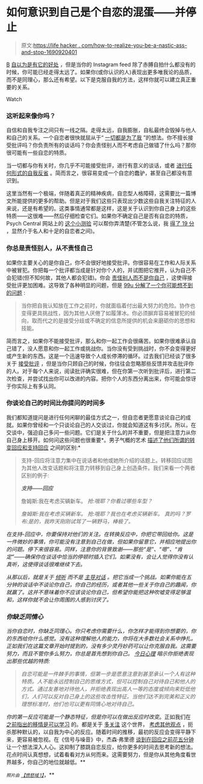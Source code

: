 # 如何意识到自己是个自恋的混蛋——并停止

> 原文:[https://life hacker . com/how-to-realize-you-be-a-nastic-ass-and-stop-1690920401](https://lifehacker.com/how-to-realize-youre-being-a-narcissistic-ass-and-stop-1690920401)

[B](https://lifehacker.com/why-were-so-full-of-ourselves-in-defense-of-narcissist-1654913123) [自以为是有它的好处](https://lifehacker.com/why-were-so-full-of-ourselves-in-defense-of-narcissist-1654913123) ，但是当你的 Instagram feed 除了赤膊自拍什么都没有的时候，你可能已经走得太远了。如果你(或你认识的人)表现出更多唯我论的品质，而不是同理心，那么还有希望。以下是克服自我的方法，这样你就可以建立真正重要的关系。

Watch

### 这听起来像你吗？

自信和自我专注之间只有一线之隔。走得太远，自我膨胀，自私最终会毁掉与他人和自己的关系。一个自恋者很快就屈从于“ [一切都是为了我](http://lifehacker.com/why-you-think-you-re-great-at-everything-even-when-you-1492423875) ”的想法。你不擅长接受批评吗？你负责所有的谈话吗？你会责怪别人而不考虑自己做错了什么吗？那你很可能有一些自恋的特质。

当一切都与你有关时，你几乎不可能接受批评，进行有意义的谈话，或者 [进行任何形式的自我反省](http://lifehacker.com/the-importance-of-self-awareness-and-how-to-become-mor-1624744518) 。简而言之，很容易变成一个自恋的蠢驴，甚至自己都没有意识到。

这里当然有一个极端，伴随着真正的精神疾病，自恋型人格障碍，这需要比一篇博文所能提供的更多的帮助。但是对于我们这些只表现出少数这些自我关注特征的人来说，还是有希望的。这类事情通常都是这样，这是关于认识到你自己身上的这些特质——这很难——然后仔细检查它们。如果你不确定自己是否有自恋的特质，Psych Central 网站上的 [这个小测验](http://psychcentral.com/quizzes/narcissistic.htm) 可以帮你弄清楚(不管怎么说，我 [得了 19 分](http://psychcentral.com/cgi-bin/narcissisticquiz.cgi) ，显然介于名人和十足的自恋者之间)。

### 你总是责怪别人，从不责怪自己

如果你主要关心的是你自己，你不会很好地接受批评。你很容易在工作和人际关系中被冒犯。你把每一个批评都当成是针对你个人的，并试图把它推开，认为自己不会犯错(但不知何故，其他人都会犯错)。你会 [责怪别人而不是你自己](https://www.psychologytoday.com/blog/resolution-not-conflict/201210/are-you-narcissist-6-sure-signs-narcissism) ，这使得接受批评更加困难。这导致了各种明显的问题，但是 [99u 分解了一个你可能想不到的问题](http://99u.com/articles/19327/get-over-yourself-how-your-ego-sabotages-your-creativity) :

> 当你把自我认知放在工作之前时，你就面临着付出最大努力的危险。协作也变得更具挑战性，因为其他人厌倦了如履薄冰。你必须摒弃容易被冒犯的倾向，取而代之的是接受分歧或不确定的信息所提供的机会来磨砺你的思想和技能。

简而言之，如果你不能接受批评，那么和你一起工作会很痛苦。如果你很难承认自己错了，没人愿意和你一起工作或挑战你。当你没有受到挑战时，你不会变得更好或产生新的东西。这是一个迅速导致个人成长停滞的循环。过去我们已经谈了很多关于 [接受批评](https://lifehacker.com/how-can-i-learn-to-take-criticism-without-taking-it-per-5915488) ，但是当你只顾自己的时候，你往往会忽略那些反馈并攻击批评你的人。对于每个人来说，阅读批评确实很难，但在你第一次听到批评后，进行第二次检查，并尝试找出你可以改进的内容。把你个人的东西分离出来，你可能会惊讶于你实际上有多认同。

### 你谈论自己的时间比你提问的时间多

我们都知道提问是进行任何闲聊的最佳方式之一，但自恋者更愿意谈论自己的成就。如果你曾经和一个只谈论自己的人交谈过，你就会知道这有多讨厌。所以，在交谈中，强迫自己多问一些问题。它们是关于什么的并不重要，但是把注意力从你自己身上移开。如何问这些问题也很重要*。男子气概的艺术 [描述了他们所谓的转变回应和支持回应](http://www.artofmanliness.com/2011/05/01/the-art-of-conversation-how-to-avoid-conversational-narcissism/) 之间的区别:*

> 支持-回应将注意力集中在说话者和他或她所介绍的话题上。转移回应试图为其他人改变话题和将注意力转移到自己身上创造条件。我们来看一个两者区别的例子:
> 
> ***支持——回应***
> 
> 詹姆斯:我在考虑买辆新车。
> *抢:哦耶？你看过哪些车型？*
> 
> *詹姆斯:我在考虑买辆新车。
> *抢:哦耶？我也在考虑买辆新车。*
> *真的吗？罗布:是的，我昨天刚刚试驾了一辆野马，棒极了。**

*在支持-回应中，你要保持对他们的关注。在转换反应中，你把它带回给你。这是一件微妙的事情，你可能没有注意到自己在做，但如果你留意它，并相应地提出你的问题。停下来很容易。同样，注意你的背景致谢——那些“是”、“嗯”、“肯定”——确保你在谈话中恰当的停顿时插入它们。如果没有，会让人觉得你没有认真听，这使得谈话很难继续下去。*

*从那以后，就是关于 [倾听](https://lifehacker.com/how-can-i-improve-my-listening-skills-1333981305) 而不是 [主导对话](http://lifehacker.com/how-to-avoid-the-most-common-awkward-conversation-mista-1257095824) 。把它当成一个挑战。如果你能在五分钟的谈话中不谈论你自己，你自己的经历，或者其他一些关于你自己的趣闻，你就赢了。这并不意味着你不应该谈论你自己，但希望你能把这种吹嘘变得足够温和，这样你就不会让你周围的人感到讨厌了。*

### *你缺乏同情心*

*当你自恋时，你缺乏同理心。你只考虑你需要什么，你怎样才能得到你想要的，你的东西给你什么感觉。没有这种理解他人的能力，你将在大多数社会关系中挣扎。正如我们在这篇文章开始时提到的，没有多少灵丹妙药可以让你克服自我。这需要努力，而且不管你多么努力，你总是首先想到你自己。 [今日心理](https://www.psychologytoday.com/blog/compassion-matters/201411/are-you-narcissist-infographic) 暗示你拒绝表现出那些优越的特质:*

> *自恋可能是一件棘手的事情，但第一步是愿意注意到甚至承认一个人有这种特质。人不能永远控制自己的思维方式，但可以控制自己对待自己和他人的方式。通过友善地对待他人，并拒绝表现出高人一等的态度或倾向来贬低他们，人们可以反对自己身上的这些攻击性特征。当他们达不到完美和正义的理想标准时，他们也可以更有同情心地对待自己。*

*你的第一反应可能是一个静态特征，但是你可以在做出反应时改变*。正如我们在 [之前指出的](https://lifehacker.com/why-empathy-is-your-most-important-skill-and-how-to-pr-1505011685)[移情是可以学习](http://lifehacker.com/this-video-explains-the-difference-between-empathy-and-1487494909) 的。都是关于 [多关注](http://lifehacker.com/how-to-boost-your-observation-skills-and-learn-to-pay-a-1678229721) 这个世界， [考虑其他观点](http://lifehacker.com/confront-your-biases-to-see-the-world-from-another-poin-508303712) ，扼杀那种默认的，以自我为中心的反应。随着时间的推移，最初的反应会变得平静下来，更容易被忽视。在《信号与噪音》中，杰森·弗里德 [谈到在回应之前花五分钟](https://signalvnoise.com/posts/3124-give-it-five-minutes) 让一个想法深入人心。这抑制了膝跳自恋反应，给你更多的时间去思考新的想法。花点时间认真想想，试着看看对方从何而来。这需要努力，但是你从其他角度看世界越多，你自己的地位就越低。**

*<small>*照片由*</small> [<small>*【愤怒域 1】*</small>](https://www.flickr.com/photos/angrylambie/294700129)*，**